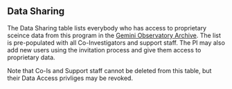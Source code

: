 ## Data Sharing

The Data Sharing table lists everybody who has access to proprietary sceince data from this program in the [Gemini Observatory Archive](https://archive.gemini.edu).
The list is pre-populated with all Co-Investigators and support staff.
The PI may also add new users using the invitation process and give them access to proprietary data.

Note that Co-Is and Support staff cannot be deleted from this table, but their Data Access privliges may be revoked.
